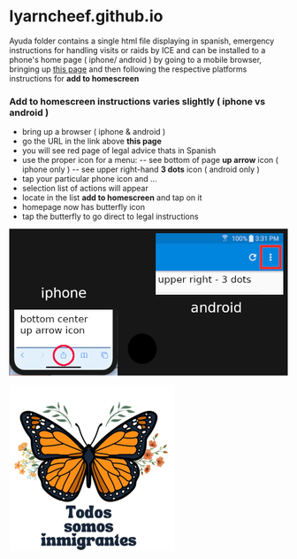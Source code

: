# lyarncheef.github.io
Ayuda folder contains a single html file displaying in spanish, emergency instructions for handling visits or raids by ICE and can be installed to a phone's home page ( iphone/ android ) by going to a mobile browser, bringing up [this page](https://lyarncheef.github.io/ayuda) and then following the respective platforms instructions for
   **add to homescreen**
### Add to homescreen instructions varies slightly ( iphone vs android ) 
- bring up a browser ( iphone & android )
- go the URL in the link above **this page**
- you will see red page of legal advice thats in Spanish
- use the proper icon for a menu:
-- see bottom of page **up arrow** icon ( iphone only ) 
-- see upper right-hand **3 dots** icon ( android only )
- tap  your particular phone icon and ... 
- selection list of actions will appear
- locate in the list **add to homescreen** and tap on it
- homepage now has butterfly icon
- tap the butterfly to go direct to legal instructions

![menu icons](./ayuda/phone_menus.png "use the proper icon for your type of phone") 

![launcher icon](./ayuda/rights2.png "displays legal rights instructions")
